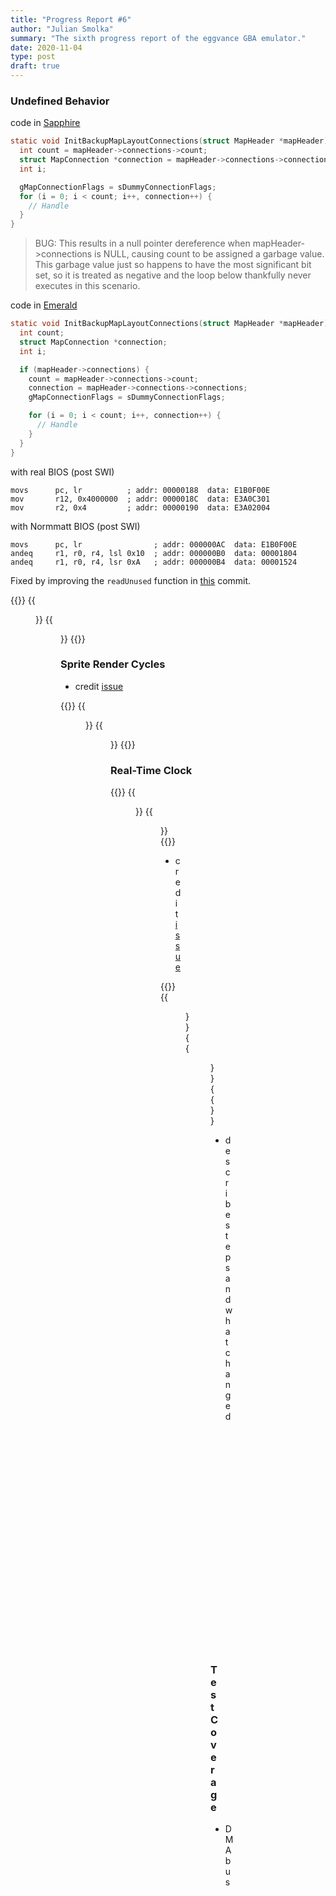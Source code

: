 ```yaml
---
title: "Progress Report #6"
author: "Julian Smolka"
summary: "The sixth progress report of the eggvance GBA emulator."
date: 2020-11-04
type: post
draft: true
---
```

### Undefined Behavior
code in [Sapphire](https://github.com/pret/pokeruby/blob/master/src/fieldmap.c#L87)
```c
static void InitBackupMapLayoutConnections(struct MapHeader *mapHeader) {
  int count = mapHeader->connections->count;
  struct MapConnection *connection = mapHeader->connections->connections;
  int i;

  gMapConnectionFlags = sDummyConnectionFlags;
  for (i = 0; i < count; i++, connection++) {
    // Handle
  }
}
```

> BUG: This results in a null pointer dereference when mapHeader->connections is NULL, causing count to be assigned a garbage value. This garbage value just so happens to have the most significant bit set, so it is treated as negative and the loop below thankfully never executes in this scenario.

code in [Emerald](https://github.com/pret/pokeemerald/blob/master/src/fieldmap.c#L114)
```c
static void InitBackupMapLayoutConnections(struct MapHeader *mapHeader) {
  int count;
  struct MapConnection *connection;
  int i;

  if (mapHeader->connections) {
    count = mapHeader->connections->count;
    connection = mapHeader->connections->connections;
    gMapConnectionFlags = sDummyConnectionFlags;

    for (i = 0; i < count; i++, connection++) {
      // Handle
    }
  }
}
```

with real BIOS (post SWI)
```armv4t
movs      pc, lr          ; addr: 00000188  data: E1B0F00E
mov       r12, 0x4000000  ; addr: 0000018C  data: E3A0C301
mov       r2, 0x4         ; addr: 00000190  data: E3A02004
```


with Normmatt BIOS (post SWI)

```armv4t
movs      pc, lr                ; addr: 000000AC  data: E1B0F00E
andeq     r1, r0, r4, lsl 0x10  ; addr: 000000B0  data: 00001804
andeq     r1, r0, r4, lsr 0xA   ; addr: 000000B4  data: 00001524
```

Fixed by improving the `readUnused` function in [this](https://github.com/jsmolka/eggvance/commit/213c7ab0a18502125b725536c433da3bf90d0b84) commit.

{{<figures>}}
  {{<figure src="eggvance/sapphire-bad-bios-bug.png" caption="">}}
  {{<figure src="eggvance/sapphire-bad-bios.png" caption="">}}
{{</figures>}}

### Sprite Render Cycles
- credit [issue](https://github.com/jsmolka/eggvance/issues/2)

{{<figures>}}
  {{<figure src="eggvance/gunstar-sprite-cycles-bug.png" caption="">}}
  {{<figure src="eggvance/gunstar-sprite-cycles.png" caption="">}}
{{</figures>}}

### Real-Time Clock

{{<figures>}}
  {{<figure src="eggvance/emerald-berry-1.png" caption="">}}
  {{<figure src="eggvance/emerald-berry-2.png" caption="">}}
{{</figures>}}

- credit [issue](https://github.com/fleroviux/NanoboyAdvance/issues/136)

{{<figures>}}
  {{<figure src="eggvance/sennen-rtc-bug.png" caption="">}}
  {{<figure src="eggvance/sennen-rtc.png" caption="">}}
{{</figures>}}

- describe steps and what changed

```diff-cpp
 switch (state) {
   case State::InitOne:
-    if (port.cs.low() && port.sck.high())
+    if (port.cs.low())
       setState(State::InitTwo);
     break;

   // ...
 }
```

### Test Coverage
- DMA bus
